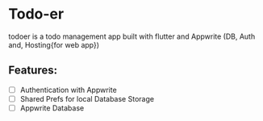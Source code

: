 # Todo-er
 todoer is a todo management app built with flutter and Appwrite (DB, Auth and, Hosting{for web app})


## Features:
- [ ] Authentication with Appwrite
- [ ] Shared Prefs for local Database Storage
- [ ] Appwrite Database